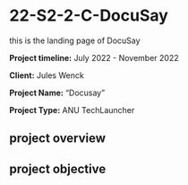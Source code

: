 # 22-S2-2-C-DocuSay
this is the landing page of DocuSay

**Project timeline:** July 2022 - November 2022

**Client:**  Jules Wenck

**Project Name:** “Docusay”

**Project Type:**  ANU TechLauncher


## project overview

## project objective

